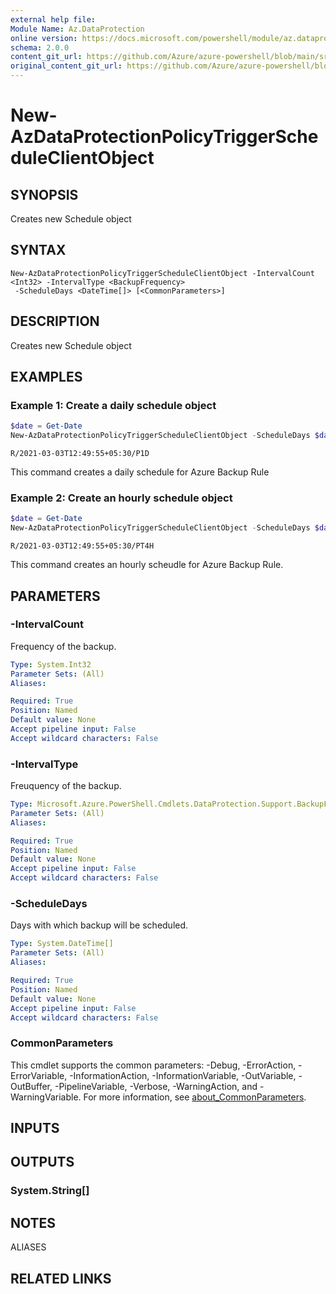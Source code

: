 ```yaml
---
external help file: 
Module Name: Az.DataProtection
online version: https://docs.microsoft.com/powershell/module/az.dataprotection/new-azdataprotectionpolicytriggerscheduleclientobject
schema: 2.0.0
content_git_url: https://github.com/Azure/azure-powershell/blob/main/src/DataProtection/help/New-AzDataProtectionPolicyTriggerScheduleClientObject.md
original_content_git_url: https://github.com/Azure/azure-powershell/blob/main/src/DataProtection/help/New-AzDataProtectionPolicyTriggerScheduleClientObject.md
---
```


# New-AzDataProtectionPolicyTriggerScheduleClientObject

## SYNOPSIS
Creates new Schedule object

## SYNTAX

```
New-AzDataProtectionPolicyTriggerScheduleClientObject -IntervalCount <Int32> -IntervalType <BackupFrequency>
 -ScheduleDays <DateTime[]> [<CommonParameters>]
```

## DESCRIPTION
Creates new Schedule object

## EXAMPLES

### Example 1: Create a daily schedule object
```powershell
$date = Get-Date
New-AzDataProtectionPolicyTriggerScheduleClientObject -ScheduleDays $date -IntervalType Daily -IntervalCount 1
```

```output
R/2021-03-03T12:49:55+05:30/P1D
```

This command creates a daily schedule for Azure Backup Rule

### Example 2: Create an hourly schedule object
```powershell
$date = Get-Date
New-AzDataProtectionPolicyTriggerScheduleClientObject -ScheduleDays $date -IntervalType Hourly -IntervalCount 4
```

```output
R/2021-03-03T12:49:55+05:30/PT4H
```

This command creates an hourly scheudle for Azure Backup Rule.

## PARAMETERS

### -IntervalCount
Frequency of the backup.

```yaml
Type: System.Int32
Parameter Sets: (All)
Aliases:

Required: True
Position: Named
Default value: None
Accept pipeline input: False
Accept wildcard characters: False
```

### -IntervalType
Freuquency of the backup.

```yaml
Type: Microsoft.Azure.PowerShell.Cmdlets.DataProtection.Support.BackupFrequency
Parameter Sets: (All)
Aliases:

Required: True
Position: Named
Default value: None
Accept pipeline input: False
Accept wildcard characters: False
```

### -ScheduleDays
Days with which backup will be scheduled.

```yaml
Type: System.DateTime[]
Parameter Sets: (All)
Aliases:

Required: True
Position: Named
Default value: None
Accept pipeline input: False
Accept wildcard characters: False
```

### CommonParameters
This cmdlet supports the common parameters: -Debug, -ErrorAction, -ErrorVariable, -InformationAction, -InformationVariable, -OutVariable, -OutBuffer, -PipelineVariable, -Verbose, -WarningAction, and -WarningVariable. For more information, see [about_CommonParameters](http://go.microsoft.com/fwlink/?LinkID=113216).

## INPUTS

## OUTPUTS

### System.String[]

## NOTES

ALIASES

## RELATED LINKS

